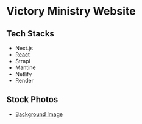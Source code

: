 # Victory Ministry Website

## Tech Stacks

- Next.js
- React
- Strapi
- Mantine
- Netlify
- Render

## Stock Photos

- [Background Image](https://www.pexels.com/photo/bible-blur-christ-christianity-372326/)
